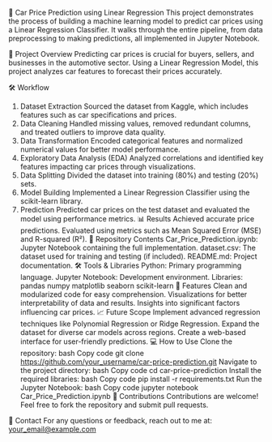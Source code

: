 🚗 Car Price Prediction using Linear Regression
This project demonstrates the process of building a machine learning model to predict car prices using a Linear Regression Classifier. It walks through the entire pipeline, from data preprocessing to making predictions, all implemented in Jupyter Notebook.

📄 Project Overview
Predicting car prices is crucial for buyers, sellers, and businesses in the automotive sector. Using a Linear Regression Model, this project analyzes car features to forecast their prices accurately.

🛠️ Workflow
1. Dataset Extraction
Sourced the dataset from Kaggle, which includes features such as car specifications and prices.
2. Data Cleaning
Handled missing values, removed redundant columns, and treated outliers to improve data quality.
3. Data Transformation
Encoded categorical features and normalized numerical values for better model performance.
4. Exploratory Data Analysis (EDA)
Analyzed correlations and identified key features impacting car prices through visualizations.
5. Data Splitting
Divided the dataset into training (80%) and testing (20%) sets.
6. Model Building
Implemented a Linear Regression Classifier using the scikit-learn library.
7. Prediction
Predicted car prices on the test dataset and evaluated the model using performance metrics.
📊 Results
Achieved accurate price predictions.
Evaluated using metrics such as Mean Squared Error (MSE) and R-squared (R²).
📂 Repository Contents
Car_Price_Prediction.ipynb: Jupyter Notebook containing the full implementation.
dataset.csv: The dataset used for training and testing (if included).
README.md: Project documentation.
🛠️ Tools & Libraries
Python: Primary programming language.
Jupyter Notebook: Development environment.
Libraries:
pandas
numpy
matplotlib
seaborn
scikit-learn
🚀 Features
Clean and modularized code for easy comprehension.
Visualizations for better interpretability of data and results.
Insights into significant factors influencing car prices.
📈 Future Scope
Implement advanced regression techniques like Polynomial Regression or Ridge Regression.
Expand the dataset for diverse car models across regions.
Create a web-based interface for user-friendly predictions.
💻 How to Use
Clone the repository:
bash
Copy code
git clone https://github.com/your_username/car-price-prediction.git
Navigate to the project directory:
bash
Copy code
cd car-price-prediction
Install the required libraries:
bash
Copy code
pip install -r requirements.txt
Run the Jupyter Notebook:
bash
Copy code
jupyter notebook Car_Price_Prediction.ipynb
🤝 Contributions
Contributions are welcome! Feel free to fork the repository and submit pull requests.

📧 Contact
For any questions or feedback, reach out to me at: your_email@example.com
